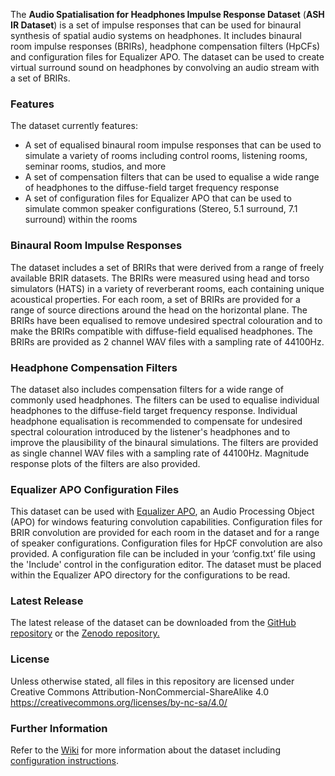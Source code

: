 The **Audio Spatialisation for Headphones Impulse Response Dataset**  (**ASH IR Dataset**) is a set of impulse responses that can be used for binaural synthesis of spatial audio systems on headphones. It includes binaural room impulse responses (BRIRs), headphone compensation filters (HpCFs) and configuration files for Equalizer APO. The dataset can be used to create virtual surround sound on headphones by convolving an audio stream with a set of BRIRs.

### Features
The dataset currently features:
* A set of equalised binaural room impulse responses that can be used to simulate a variety of rooms including control rooms, listening rooms, seminar rooms, studios, and more
* A set of compensation filters that can be used to equalise a wide range of headphones to the diffuse-field target frequency response
* A set of configuration files for Equalizer APO that can be used to simulate common speaker configurations (Stereo, 5.1 surround, 7.1 surround) within the rooms

### Binaural Room Impulse Responses
The dataset includes a set of BRIRs that were derived from a range of freely available BRIR datasets. The BRIRs were measured using head and torso simulators (HATS) in a variety of reverberant rooms, each containing unique acoustical properties. For each room, a set of BRIRs are provided for a range of source directions around the head on the horizontal plane. The BRIRs have been equalised to remove undesired spectral colouration and to make the BRIRs compatible with diffuse-field equalised headphones. The BRIRs are provided as 2 channel WAV files with a sampling rate of 44100Hz.

### Headphone Compensation Filters
The dataset also includes compensation filters for a wide range of commonly used headphones. The filters can be used to equalise individual headphones to the diffuse-field target frequency response. Individual headphone equalisation is recommended to compensate for undesired spectral colouration introduced by the listener's headphones and to improve the plausibility of the binaural simulations. The filters are provided as single channel WAV files with a sampling rate of 44100Hz. Magnitude response plots of the filters are also provided.

### Equalizer APO Configuration Files
This dataset can be used with [Equalizer APO](https://sourceforge.net/projects/equalizerapo/), an Audio Processing Object (APO) for windows featuring convolution capabilities. Configuration files for BRIR convolution are provided for each room in the dataset and for a range of speaker configurations. Configuration files for HpCF convolution are also provided. A configuration file can be included in your ‘config.txt’ file using the 'Include' control in the configuration editor. The dataset must be placed within the Equalizer APO directory for the configurations to be read.

### Latest Release
The latest release of the dataset can be downloaded from the [GitHub repository](https://github.com/ShanonPearce/ASH-IR-Dataset/releases) or the [Zenodo repository.](https://zenodo.org/record/2592047)

### License
Unless otherwise stated, all files in this repository are licensed under Creative Commons Attribution-NonCommercial-ShareAlike 4.0 https://creativecommons.org/licenses/by-nc-sa/4.0/

### Further Information
Refer to the [Wiki](https://github.com/ShanonPearce/ASH-IR-Dataset/wiki) for more information about the dataset including [configuration instructions](https://github.com/ShanonPearce/ASH-IR-Dataset/wiki/Equalizer-APO-Configuration).


